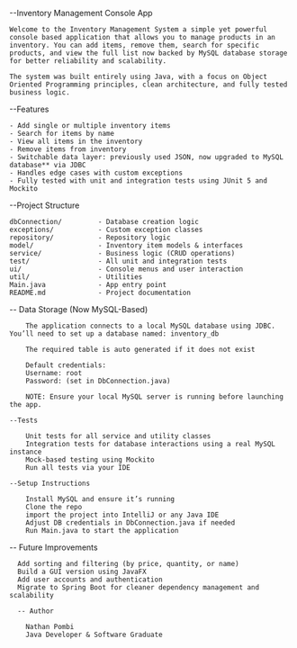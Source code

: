   --Inventory Management Console App

    Welcome to the Inventory Management System a simple yet powerful console based application that allows you to manage products in an inventory. You can add items, remove them, search for specific products, and view the full list now backed by MySQL database storage for better reliability and scalability.

    The system was built entirely using Java, with a focus on Object Oriented Programming principles, clean architecture, and fully tested business logic.



  --Features

    - Add single or multiple inventory items
    - Search for items by name
    - View all items in the inventory
    - Remove items from inventory
    - Switchable data layer: previously used JSON, now upgraded to MySQL database** via JDBC
    - Handles edge cases with custom exceptions
    - Fully tested with unit and integration tests using JUnit 5 and Mockito



  --Project Structure

    dbConnection/         - Database creation logic
    exceptions/           - Custom exception classes
    repository/           - Repository logic
    model/                - Inventory item models & interfaces
    service/              - Business logic (CRUD operations)
    test/                 - All unit and integration tests
    ui/                   - Console menus and user interaction
    util/                 - Utilities
    Main.java             - App entry point
    README.md             - Project documentation


   --  Data Storage (Now MySQL-Based)

        The application connects to a local MySQL database using JDBC. You’ll need to set up a database named: inventory_db

        The required table is auto generated if it does not exist

        Default credentials:
        Username: root
        Password: (set in DbConnection.java)

        NOTE: Ensure your local MySQL server is running before launching the app.

    --Tests

        Unit tests for all service and utility classes
        Integration tests for database interactions using a real MySQL instance
        Mock-based testing using Mockito
        Run all tests via your IDE

    --Setup Instructions

        Install MySQL and ensure it’s running
        Clone the repo
        import the project into IntelliJ or any Java IDE
        Adjust DB credentials in DbConnection.java if needed
        Run Main.java to start the application

   -- Future Improvements

      Add sorting and filtering (by price, quantity, or name)
      Build a GUI version using JavaFX
      Add user accounts and authentication
      Migrate to Spring Boot for cleaner dependency management and scalability

      -- Author

        Nathan Pombi
        Java Developer & Software Graduate